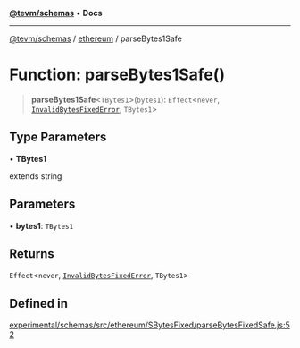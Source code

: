 [**@tevm/schemas**](../../README.md) • **Docs**

***

[@tevm/schemas](../../modules.md) / [ethereum](../README.md) / parseBytes1Safe

# Function: parseBytes1Safe()

> **parseBytes1Safe**\<`TBytes1`\>(`bytes1`): `Effect`\<`never`, [`InvalidBytesFixedError`](../classes/InvalidBytesFixedError.md), `TBytes1`\>

## Type Parameters

• **TBytes1**

extends string

## Parameters

• **bytes1**: `TBytes1`

## Returns

`Effect`\<`never`, [`InvalidBytesFixedError`](../classes/InvalidBytesFixedError.md), `TBytes1`\>

## Defined in

[experimental/schemas/src/ethereum/SBytesFixed/parseBytesFixedSafe.js:52](https://github.com/evmts/tevm-monorepo/blob/main/experimental/schemas/src/ethereum/SBytesFixed/parseBytesFixedSafe.js#L52)
